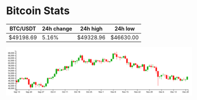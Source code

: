 # Bitcoin Stats

BTC/USDT|24h change|24h high|24h low|
|---|---|---|---|
|$49198.69|5.16%|$49328.96|$46630.00|

<img src="./chart.svg">
